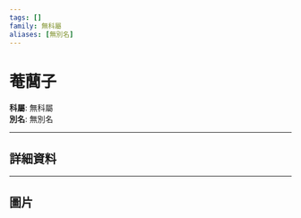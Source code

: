 ```yaml
---
tags: []
family: 無科屬
aliases: [無別名]
---
```


# 菴䕡子

**科屬**: 無科屬  
**別名**: 無別名  

---

## 詳細資料


---

## 圖片
